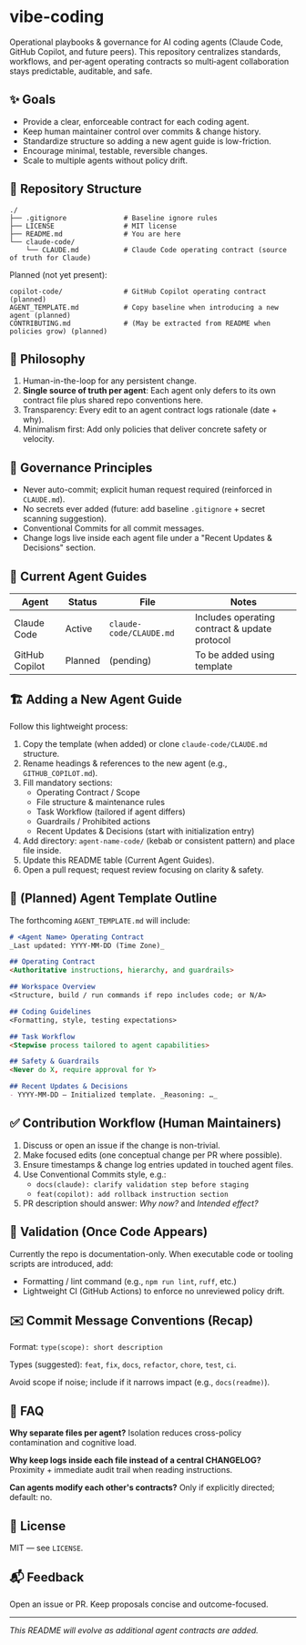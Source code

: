 # vibe-coding

Operational playbooks & governance for AI coding agents (Claude Code, GitHub Copilot, and future peers). This repository centralizes standards, workflows, and per‑agent operating contracts so multi‑agent collaboration stays predictable, auditable, and safe.

## ✨ Goals

- Provide a clear, enforceable contract for each coding agent.
- Keep human maintainer control over commits & change history.
- Standardize structure so adding a new agent guide is low-friction.
- Encourage minimal, testable, reversible changes.
- Scale to multiple agents without policy drift.

## 📁 Repository Structure

```text
./
├── .gitignore              # Baseline ignore rules
├── LICENSE                 # MIT license
├── README.md               # You are here
└── claude-code/
	└── CLAUDE.md           # Claude Code operating contract (source of truth for Claude)
```

Planned (not yet present):

```text
copilot-code/               # GitHub Copilot operating contract (planned)
AGENT_TEMPLATE.md           # Copy baseline when introducing a new agent (planned)
CONTRIBUTING.md             # (May be extracted from README when policies grow) (planned)
```

## 🧩 Philosophy

1. Human-in-the-loop for any persistent change.
2. **Single source of truth per agent**: Each agent only defers to its own contract file plus shared repo conventions here.
3. Transparency: Every edit to an agent contract logs rationale (date + why).
4. Minimalism first: Add only policies that deliver concrete safety or velocity.

## 🔐 Governance Principles

- Never auto-commit; explicit human request required (reinforced in `CLAUDE.md`).
- No secrets ever added (future: add baseline `.gitignore` + secret scanning suggestion).
- Conventional Commits for all commit messages.
- Change logs live inside each agent file under a "Recent Updates & Decisions" section.

## 📘 Current Agent Guides

| Agent | Status | File | Notes |
|-------|--------|------|-------|
| Claude Code | Active | `claude-code/CLAUDE.md` | Includes operating contract & update protocol |
| GitHub Copilot | Planned | (pending) | To be added using template |

## 🏗️ Adding a New Agent Guide

Follow this lightweight process:

1. Copy the template (when added) or clone `claude-code/CLAUDE.md` structure.
2. Rename headings & references to the new agent (e.g., `GITHUB_COPILOT.md`).
3. Fill mandatory sections:
	- Operating Contract / Scope
	- File structure & maintenance rules
	- Task Workflow (tailored if agent differs)
	- Guardrails / Prohibited actions
	- Recent Updates & Decisions (start with initialization entry)
4. Add directory: `agent-name-code/` (kebab or consistent pattern) and place file inside.
5. Update this README table (Current Agent Guides).
6. Open a pull request; request review focusing on clarity & safety.

## 📝 (Planned) Agent Template Outline

The forthcoming `AGENT_TEMPLATE.md` will include:

```markdown
# <Agent Name> Operating Contract
_Last updated: YYYY-MM-DD (Time Zone)_

## Operating Contract
<Authoritative instructions, hierarchy, and guardrails>

## Workspace Overview
<Structure, build / run commands if repo includes code; or N/A>

## Coding Guidelines
<Formatting, style, testing expectations>

## Task Workflow
<Stepwise process tailored to agent capabilities>

## Safety & Guardrails
<Never do X, require approval for Y>

## Recent Updates & Decisions
- YYYY-MM-DD — Initialized template. _Reasoning: …_
```

## ✅ Contribution Workflow (Human Maintainers)

1. Discuss or open an issue if the change is non-trivial.
2. Make focused edits (one conceptual change per PR where possible).
3. Ensure timestamps & change log entries updated in touched agent files.
4. Use Conventional Commits style, e.g.:
	- `docs(claude): clarify validation step before staging`
	- `feat(copilot): add rollback instruction section`
5. PR description should answer: *Why now?* and *Intended effect?*

## 🧪 Validation (Once Code Appears)

Currently the repo is documentation-only. When executable code or tooling scripts are introduced, add:

- Formatting / lint command (e.g., `npm run lint`, `ruff`, etc.)
- Lightweight CI (GitHub Actions) to enforce no unreviewed policy drift.

## ✉️ Commit Message Conventions (Recap)

Format: `type(scope): short description`

Types (suggested): `feat`, `fix`, `docs`, `refactor`, `chore`, `test`, `ci`.

Avoid scope if noise; include if it narrows impact (e.g., `docs(readme)`).

## 🤝 FAQ

**Why separate files per agent?** Isolation reduces cross-policy contamination and cognitive load.

**Why keep logs inside each file instead of a central CHANGELOG?** Proximity + immediate audit trail when reading instructions.

**Can agents modify each other's contracts?** Only if explicitly directed; default: no.

## 🪪 License

MIT — see `LICENSE`.

## 📬 Feedback

Open an issue or PR. Keep proposals concise and outcome-focused.

---

*This README will evolve as additional agent contracts are added.*
